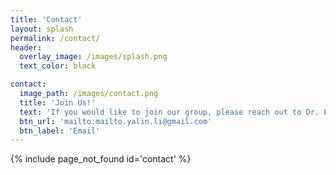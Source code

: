 ```yaml
---
title: 'Contact'
layout: splash
permalink: /contact/
header:
  overlay_image: /images/splash.png
  text_color: black

contact:
  image_path: /images/contact.png
  title: 'Join Us!'
  text: 'If you would like to join our group, please reach out to Dr. Li with a brief statement of your research interests, personal goals, and CV.'
  btn_url: 'mailto:mailto.yalin.li@gmail.com'
  btn_label: 'Email'
---
```


{% include page_not_found id='contact' %}